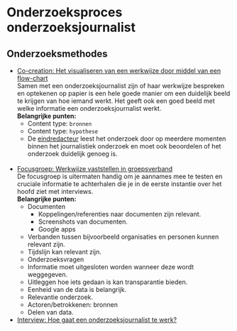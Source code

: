 # Onderzoeksproces onderzoeksjournalist





## Onderzoeksmethodes
* [Co-creation: Het visualiseren van een werkwijze door middel van een flow-chart](https://app.gitbook.com/@jorik/s/project-blauwdruk/research_methods/co-creation/werkwijze_frank-meijers)
<br>Samen met een onderzoeksjournalist zijn of haar werkwijze bespreken en optekenen op papier is een hele goede manier om een duidelijk beeld te krijgen van hoe iemand werkt. Het geeft ook een goed beeld met welke informatie een onderzoeksjournalist werkt.
<br>__Belangrijke punten:__
  * Content type: `bronnen`
  * Content type: `hypothese`
  * De [eindredacteur](https://app.gitbook.com/@jorik/s/project-blauwdruk/stakeholders/redacteur) leest het onderzoek door op meerdere momenten binnen het journalistiek onderzoek en moet ook beoordelen of het onderzoek duidelijk genoeg is.
<br><br>
* [Focusgroep: Werkwijze vaststellen in groepsverband](https://app.gitbook.com/@jorik/s/project-blauwdruk/research_methods/focusgroep)
<br>De focusgroep is uitermaten handig om je aannames mee te testen en cruciale informatie te achterhalen die je in de eerste instantie over het hoofd ziet met interviews.
<br>__Belangrijke punten:__
  * Documenten
    * Koppelingen/referenties naar documenten zijn relevant.
    * Screenshots van documenten.
    * Google apps
  * Verbanden tussen bijvoorbeeld organisaties en personen kunnen relevant zijn.
  * Tijdslijn kan relevant zijn.
  * Onderzoeksvragen
  * Informatie moet uitgesloten worden wanneer deze wordt weggegeven.
  * Uitleggen hoe iets gedaan is kan transparantie bieden.
  * Eenheid van de data is belangrijk.
  * Relevantie onderzoek.
  * Actoren/betrokkenen: bronnen
  * Delen van data.
* [Interview: Hoe gaat een onderzoeksjournalist te werk?](https://app.gitbook.com/@jorik/s/project-blauwdruk/research_methods/interview/onderzoeksjournalist/werkwijze_thomas-bollen)
